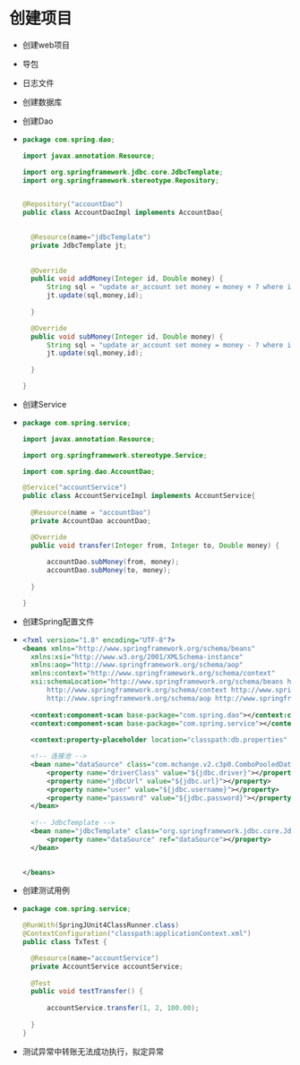 # 创建项目

- 创建web项目

- 导包

- 日志文件

- 创建数据库

- 创建Dao

- ```java
  package com.spring.dao;
  
  import javax.annotation.Resource;
  
  import org.springframework.jdbc.core.JdbcTemplate;
  import org.springframework.stereotype.Repository;
  
  
  @Repository("accountDao")
  public class AccountDaoImpl implements AccountDao{
  
  	
  	@Resource(name="jdbcTemplate")
  	private JdbcTemplate jt;
  	
  	
  	@Override
  	public void addMoney(Integer id, Double money) {
  		String sql = "update ar_account set money = money + ? where id = ? ";
  		jt.update(sql,money,id);
  		
  	}
  
  	@Override
  	public void subMoney(Integer id, Double money) {
  		String sql = "update ar_account set money = money - ? where id = ? ";
  		jt.update(sql,money,id);
  		
  	}
  
  }
  
  ```

  

- 创建Service

- ```java
  package com.spring.service;
  
  import javax.annotation.Resource;
  
  import org.springframework.stereotype.Service;
  
  import com.spring.dao.AccountDao;
  
  @Service("accountService")
  public class AccountServiceImpl implements AccountService{
  	
  	@Resource(name = "accountDao")
  	private AccountDao accountDao;
  
  	@Override
  	public void transfer(Integer from, Integer to, Double money) {
  		
  		accountDao.subMoney(from, money);
  		accountDao.subMoney(to, money);
  		
  	}
  
  }
  
  ```

  

- 创建Spring配置文件

- ```xml
  <?xml version="1.0" encoding="UTF-8"?>
  <beans xmlns="http://www.springframework.org/schema/beans"
  	xmlns:xsi="http://www.w3.org/2001/XMLSchema-instance"
  	xmlns:aop="http://www.springframework.org/schema/aop"
  	xmlns:context="http://www.springframework.org/schema/context"
  	xsi:schemaLocation="http://www.springframework.org/schema/beans http://www.springframework.org/schema/beans/spring-beans-3.2.xsd
  		http://www.springframework.org/schema/context http://www.springframework.org/schema/context/spring-context-4.1.xsd
  		http://www.springframework.org/schema/aop http://www.springframework.org/schema/aop/spring-aop-4.1.xsd">
  	
  	<context:component-scan base-package="com.spring.dao"></context:component-scan>
  	<context:component-scan base-package="com.spring.service"></context:component-scan>
  	
  	<context:property-placeholder location="classpath:db.properties" />
  
  	<!-- 连接池 -->
  	<bean name="dataSource" class="com.mchange.v2.c3p0.ComboPooledDataSource">
  		<property name="driverClass" value="${jdbc.driver}"></property>
  		<property name="jdbcUrl" value="${jdbc.url}"></property>
  		<property name="user" value="${jdbc.username}"></property>
  		<property name="password" value="${jdbc.password}"></property>
  	</bean>
  	
  	<!-- JdbcTemplate -->
  	<bean name="jdbcTemplate" class="org.springframework.jdbc.core.JdbcTemplate">
  		<property name="dataSource" ref="dataSource"></property>
  	</bean>
  	
  
  </beans>
  
  ```

- 创建测试用例

- ```java
  package com.spring.service;
  
  @RunWith(SpringJUnit4ClassRunner.class)
  @ContextConfiguration("classpath:applicationContext.xml")
  public class TxTest {
  
  	@Resource(name="accountService")
  	private AccountService accountService;
  	
  	@Test
  	public void testTransfer() {
  		
  		accountService.transfer(1, 2, 100.00);
  		
  	}
  }
  
  ```

- 测试异常中转账无法成功执行，拟定异常